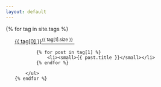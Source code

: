```yaml
---
layout: default
---
```



<div class="well">
    {% for tag in site.tags %}
        <ul>
            <a href="{{site.baseurl}}/tags?tag={{tag[0] | cgi}}" title="{{ tag[0] }}">{{ tag[0] }}<sup>{{ tag[1].size }}</sup>&nbsp;</a>

            {% for post in tag[1] %}
                <li><small>{{ post.title }}</small></li>
            {% endfor %}


<!--             {% for otag in tag[1] %}
                <li><small>{{ otag }}</small></li>
            {% endfor %} -->
        </ul>
    {% endfor %}
</div>



